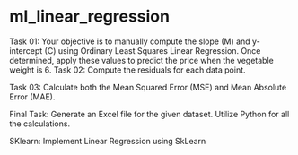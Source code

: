 # ml_linear_regression

Task 01:
Your objective is to manually compute the slope (M) and y-intercept (C) using
Ordinary Least Squares Linear Regression. Once determined, apply these values to
predict the price when the vegetable weight is 6.
Task 02:
Compute the residuals for each data point.

Task 03:
Calculate both the Mean Squared Error (MSE) and Mean Absolute Error (MAE).

Final Task:
Generate an Excel file for the given dataset. Utilize Python for all the calculations.


SKlearn:
Implement Linear Regression using SkLearn
